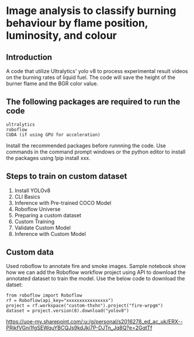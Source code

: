 # Image analysis to classify burning behaviour by flame position, luminosity, and colour
## Introduction
A code that utilize Ultralytics' yolo v8 to process experimental result videos on the burning rates of liquid fuel. The code will save the height of the burner flame and the BGR color value. 

## The following packages are required to run the code
    ultralytics
    roboflow
    CUDA (if using GPU for acceleration)

Install the recommended packages before runnning the code. Use commands in the command prompt windows or the python editor to install the packages using !pip install xxx.

## Steps to train on custom dataset
1. Install YOLOv8
2. CLI Basics
3. Inference with Pre-trained COCO Model
4. Roboflow Universe
5. Preparing a custom dataset
6. Custom Training
7. Validate Custom Model
8. Inference with Custom Model

## Custom data
Used roboflow to  annotate fire and smoke images.
Sample notebook show how we can  add the Roboflow workflow project using API to download the annotated dataset to train the model.
Use the  below code to download the datset:
    
    from roboflow import Roboflow
    rf = Roboflow(api_key="xxxxxxxxxxxxxxxx")
    project = rf.workspace("custom-thxhn").project("fire-wrpgm")
    dataset = project.version(8).download("yolov8")


 
https://uoe-my.sharepoint.com/:u:/g/personal/s2016278_ed_ac_uk/ERX--PRjkfVGni1fgSEWquYBCQJs9kdJki7P-DJTn_Jq8Q?e=2GqtTf
